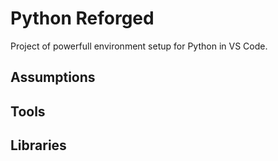 # Python Reforged

Project of powerfull environment setup for Python in VS Code.

## Assumptions

## Tools

## Libraries
